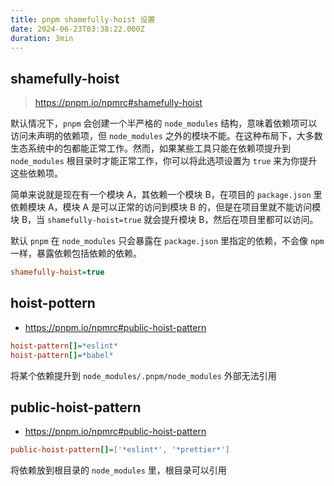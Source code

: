 ```yaml
---
title: pnpm shamefully-hoist 设置
date: 2024-06-23T03:38:22.000Z
duration: 3min
---
```


## shamefully-hoist

> https://pnpm.io/npmrc#shamefully-hoist

默认情况下，`pnpm` 会创建一个半严格的 `node_modules` 结构，意味着依赖项可以访问未声明的依赖项，但 `node_modules` 之外的模块不能。在这种布局下，大多数生态系统中的包都能正常工作。然而，如果某些工具只能在依赖项提升到 `node_modules` 根目录时才能正常工作，你可以将此选项设置为 `true` 来为你提升这些依赖项。

简单来说就是现在有一个模块 A，其依赖一个模块 B，在项目的 `package.json` 里依赖模块 A，模块 A 是可以正常的访问到模块 B 的，但是在项目里就不能访问模块 B，当 `shamefully-hoist=true` 就会提升模块 B，然后在项目里都可以访问。

默认 `pnpm` 在 `node_modules` 只会暴露在 `package.json` 里指定的依赖，不会像 `npm` 一样，暴露依赖包括依赖的依赖。

```ini title=".npmrc"
shamefully-hoist=true
```

## hoist-pottern

- https://pnpm.io/npmrc#public-hoist-pattern

```ini title=".npmrc"
hoist-pattern[]=*eslint*
hoist-pattern[]=*babel*
```

将某个依赖提升到 `node_modules/.pnpm/node_modules` 外部无法引用

## public-hoist-pattern

- https://pnpm.io/npmrc#public-hoist-pattern

```ini title=".npmrc"
public-hoist-pattern[]=['*eslint*', '*prettier*']
```

将依赖放到根目录的 `node_modules` 里，根目录可以引用

